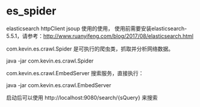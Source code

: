 # es_spider

elasticsearch httpClient jsoup 使用的使用， 使用前需要安装elasticsearch-5.5.1，请参考：http://www.ruanyifeng.com/blog/2017/08/elasticsearch.html

com.kevin.es.crawl.Spider 是可执行的爬虫类，抓取并分析网络数据。

java -jar com.kevin.es.crawl.Spider

com.kevin.es.crawl.EmbedServer 搜索服务，直接执行：

java -jar com.kevin.es.crawl.EmbedServer

启动后可以使用 http://localhost:9080/search/{sQuery} 来搜索

